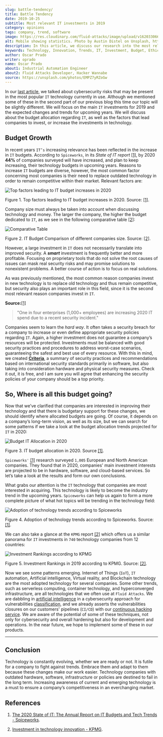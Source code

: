 ```yaml
---
slug: battle-tendency/
title: Battle Tendency
date: 2019-10-25
subtitle: Most relevant IT investments in 2019
category: opinions
tags: company, trend, software
image: https://res.cloudinary.com/fluid-attacks/image/upload/v1620330669/blog/battle-tendency/cover_j9zo74.webp
alt: Mobile showing statistics. Photo by Austin Distel on Unsplash, https://unsplash.com/photos/EMPZ7yRZoGw
description: In this article, we discuss our research into the most relevant investments and budgets related to information technology in 2019 and upcoming years.
keywords: Technology, Innovation, Trends, IT, Investment, Budget, Ethical Hacking, Pentesting
author: Oscar Prado
writer: oprado
name: Oscar Prado
about1: Industrial Automation Engineer
about2: Fluid Attacks Developer, Hacker Wannabe
source: https://unsplash.com/photos/EMPZ7yRZoGw
---
```


In our [last article](../security-trends), we talked about cybersecurity
risks that may be present in the most popular `IT` technology currently
in use. Although we mentioned some of these in the second part of our
previous blog this time our topic will be slightly different. We will
focus on the main `IT` investments for 2019 and the expected changes and
trends for upcoming years. We will discuss about the budget allocation
regarding `IT`, as well as the factors that lead companies to invest, or
increase the investments in technology.

## Budget Growth

In recent years `IT’s` increasing relevance has been reflected in the
increase in `IT` budgets. According to `Spiceworks`, in its *State of IT
report* [\[1\]](#r1), by 2020 **44%** of companies surveyed will have
increased, and plan to keep increasing, their technology budgets in
upcoming years. Reasons to increase `IT` budgets are diverse, however,
the most common factor concerning most companies is their need to
replace outdated technology in order to remain competitive within their
market. Relevant factors are:

<div class="imgblock">

![Top factors leading to IT budget increases in 2020](https://res.cloudinary.com/fluid-attacks/image/upload/v1620330668/blog/battle-tendency/it-budget-increase_gwstpc.webp)

<div class="title">

Figure 1. Top factors leading to IT budget increases in 2020. Source: [\[1\]](#r1).

</div>

</div>

Company size must always be taken into account when discussing
technology and money. The larger the company, the higher the budget
dedicated to `IT`, as we see in the following comparative table
[\[2\]](#r2):

<div class="imgblock">

![Comparative Table](https://res.cloudinary.com/fluid-attacks/image/upload/v1620330667/blog/battle-tendency/it-company-size_akyaxx.webp)

<div class="title">

Figure 2. IT Budget Comparison of different companies size. Source: [\[2\]](#r2).

</div>

</div>

However, a large investment in `IT` does not necessarily translate into
improved security. A ***smart*** investment is frequently better and
more profitable. Focusing on proprietary tools that do not solve the
root causes of issues can mask real security risks and may promise
solutions to nonexistent problems. A better course of action is to focus
on real solutions.

As was previously mentioned, the most common reason companies invest in
new technology is to replace old technology and thus remain competitive,
but security also plays an important role in this field, since it is the
second most relevant reason companies invest in `IT`.

**Source:**[[1]](#r1)

> "One in four enterprises (1,000+ employees) are increasing 2020 IT
> spend due to a recent security incident."

Companies seem to learn the *hard way*. It often takes a security breach
for a company to increase or even define appropriate security policies
regarding `IT`. Again, a higher investment does not guarantee a
company’s resources will be protected. Investments must be balanced
with good security practices and procedures to address worst-case
scenarios, guaranteeing the safest and best use of every resource. With
this in mind, we created
[**Criteria**](https://docs.fluidattacks.com/criteria/), a summary of
security practices and recommendations based on international security
standards primarily in software, but also taking into consideration
hardware and physical security measures. Check it out, it is free, and I
am sure you will agree that enhancing the security policies of your
company should be a top priority.

## So, Where is all this budget going?

Now that we’ve clarified that companies are interested in improving
their technology and that there is budgetary support for these changes,
we should identify where allocated budgets are going. Of course, it
depends on a company’s long-term vision, as well as its size, but we can
search for some patterns if we take a look at the budget allocation
trends projected for `IT` in 2020:

<div class="imgblock">

![Budget IT Allocation in 2020](https://res.cloudinary.com/fluid-attacks/image/upload/v1620330667/blog/battle-tendency/budget-allocation_xmgoxr.webp)

<div class="title">

Figure 3. IT budget allocation in 2020. Source [\[1\]](#r1).

</div>

</div>

`Spiceworks'` [\[1\]](#r1) research surveyed `1,005` European and North
American companies. They found that in 2020, companies' main investment
interests are projected to be in hardware, software, and cloud-based
services. So let’s take a look at the results and form our own
conclusions.

What grabs our attention is the `IT` technology that companies are most
interested in acquiring. This technology is likely to become the
industry trend in the upcoming years. `Spiceworks` can help us again to
form a more complete picture of what hot topics will be trending in the
technology field:

<div class="imgblock">

![Adoption of technology trends according to Spiceworks](https://res.cloudinary.com/fluid-attacks/image/upload/v1620330667/blog/battle-tendency/it-trends_o6o7l4.webp)

<div class="title">

Figure 4. Adoption of technology trends according to Spiceworks. Source: [\[1\]](#r1).

</div>

</div>

We can also take a glance at the `KPMG` report [\[2\]](#r2) which offers
us a similar panorama for `IT` investments in `740` technology companies
from 12 countries:

<div class="imgblock">

![Investment Rankings according to KPMG](https://res.cloudinary.com/fluid-attacks/image/upload/v1620330669/blog/battle-tendency/it-investments_i3b4ya.webp)

<div class="title">

Figure 5. Investment Rankings in 2019 according to KPMG. Source: [\[2\]](#r2).

</div>

</div>

Now we see some patterns emerging. Internet of Things (`IoT`), `IT`
automation, Artificial intelligence, Virtual reality, and Blockchain
technology are the most adopted technology for several companies. Some
other trends, such as serverless computing, container technology, and
hyperconverged infrastructure, are all technologies that we often use at
`Fluid Attacks`. We are dabbling in [artificial
intelligence](../categories/machine-learning/) in a cybersecurity
approach for vulnerabilities [classification](../triage-hacker/), and we
already asserts the vulnerabilities closures on our customers' pipelines
(`CI/CD`) with our [continuous hacking
service](../../services/continuous-hacking/). We are aware of the
potential of some of these techniques, not only for cybersecurity and
overall hardening but also for development and operations. In the near
future, we hope to implement some of these in our products.

---
## Conclusion

Technology is constantly evolving, whether we are ready or not. It is
futile for a company to fight against trends. Embrace them and adapt to
them because these changes make our work easier. Technology companies
with outdated hardware, software, infrastructure or policies are
destined to fail in the long term. Increasing awareness of current and
emerging technology is a must to ensure a company’s competitiveness in
an everchanging market.

## References

1. [The 2020 State of IT: The Annual Report on IT Budgets and Tech
    Trends -
    Spiceworks](https://www.spiceworks.com/marketing/state-of-it/report/).

2. [Investment in technology innovation -
    KPMG](https://assets.kpmg/content/dam/kpmg/us/pdf/2019/06/investment-in-technology-innovation-2019.pdf).
